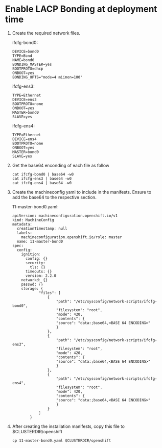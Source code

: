 # Enable LACP Bonding at deployment time

1. Create the required network files.

   ifcfg-bond0:
    
    ```
    DEVICE=bond0
    TYPE=Bond
    NAME=bond0
    BONDING_MASTER=yes
    BOOTPROTO=dhcp
    ONBOOT=yes
    BONDING_OPTS="mode=4 miimon=100"
    ```
    
    ifcfg-ens3:
    
    ```
    TYPE=Ethernet
    DEVICE=ens3
    BOOTPROTO=none
    ONBOOT=yes
    MASTER=bond0
    SLAVE=yes

    ```
    
    ifcfg-ens4:
    
    ```
    TYPE=Ethernet
    DEVICE=ens4
    BOOTPROTO=none
    ONBOOT=yes
    MASTER=bond0
    SLAVE=yes
    ```
 
2. Get the base64 enconding of each file as follow

    ```
    cat ifcfg-bond0 | base64 -w0
    cat ifcfg-ens3 | base64 -w0
    cat ifcfg-ens4 | base64 -w0
    ```

3. Create the machineconfig yaml to include in the manifests. Ensure to add the base64 to the respective section.

    11-master-bond0.yaml:

    ```
    apiVersion: machineconfiguration.openshift.io/v1
    kind: MachineConfig
    metadata:
      creationTimestamp: null
      labels:
        machineconfiguration.openshift.io/role: master
      name: 11-master-bond0
    spec:
      config:
        ignition:
          config: {}
          security:
            tls: {}
          timeouts: {}
          version: 2.2.0
        networkd: {}
        passwd: {}
        storage: {
                "files": [
                    {
                        "path": "/etc/sysconfig/network-scripts/ifcfg-bond0",
                        "filesystem": "root",
                        "mode": 420,
                        "contents": {
                        "source": "data:;base64,<BASE 64 ENCODING>"
                        }
                    },
                    {
                        "path": "/etc/sysconfig/network-scripts/ifcfg-ens3",
                        "filesystem": "root",
                        "mode": 420,
                        "contents": {
                        "source": "data:;base64,<BASE 64 ENCODING>"
                        }
                    },
                    {
                        "path": "/etc/sysconfig/network-scripts/ifcfg-ens4",
                        "filesystem": "root",
                        "mode": 420,
                        "contents": {
                        "source": "data:;base64,<BASE 64 ENCODING>"
                        }
                    }     
                ]
            }
    ```
    
4. After creating the installation manifests, copy this file to $CLUSTERDIR/openshift

    ```
    cp 11-master-bond0.yaml $CLUSTERDIR/openshift
